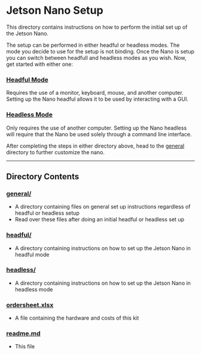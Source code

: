 # Jetson Nano Setup

This directory contains instructions on how to perform the initial set up of the Jetson Nano.

The setup can be performed in either headful or headless modes. The mode you decide to use for the setup is not binding. Once the Nano is setup you can switch between headfull and headless modes as you wish. Now, get started with either one:

### [Headful Mode](https://github.com/ddiLab/SageEdu/tree/main/setup/headful)
Requires the use of a monitor, keyboard, mouse, and another computer. 
Setting up the Nano headful allows it to be used by interacting with a GUI.

### [Headless Mode](https://github.com/ddiLab/SageEdu/tree/main/setup/headless)
Only requires the use of another computer. Setting up the Nano headless will require that the Nano be used solely through a command line interface.

After completing the steps in either directory above, head to the [general](https://github.com/ddiLab/SageEdu/tree/main/setup/general) directory to further customize the nano.

---

## Directory Contents

### [general/](https://github.com/ddiLab/SageEdu/tree/main/setup/general)
* A directory containing files on general set up instructions regardless of headful or headless setup
* Read over these files after doing an initial headful or headless set up

### [headful/](https://github.com/ddiLab/SageEdu/tree/main/setup/headful)
* A directory containing instructions on how to set up the Jetson Nano in headful mode

### [headless/](https://github.com/ddiLab/SageEdu/tree/main/setup/headless)
* A directory containing instructions on how to set up the Jetson Nano in headless mode

### [ordersheet.xlsx](https://github.com/ddiLab/SageEdu/blob/main/setup/ordersheet.xlsx)
* A file containing the hardware and costs of this kit

### [readme.md](https://github.com/ddiLab/SageEdu/blob/main/setup/readme.md)
* This file
